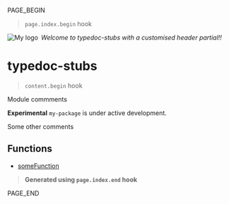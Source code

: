 PAGE_BEGIN
> `page.index.begin` hook

<div style="display:flex; align-items:center;">
  <img alt="My logo" src="https://placehold.co/100x50" style="margin-right: .5em;" />
  <em>Welcome to typedoc-stubs with a customised header partial!!</em>
</div>

# typedoc-stubs

> `content.begin` hook

Module commments

<Tag type="warning">**Experimental** `my-package` is under active development.</Tag>

Some other comments

## Functions

- [someFunction](functions/someFunction.md)

> **Generated using `page.index.end` hook**

PAGE_END
